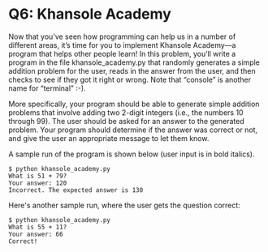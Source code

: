 # Q6: Khansole Academy

Now that you’ve seen how programming can help us in a number of different areas, it’s time for you to implement Khansole Academy—a program that helps other people learn! In this problem, you’ll write a program in the file khansole_academy.py that randomly generates a simple addition problem for the user, reads in the answer from the user, and then checks to see if they got it right or wrong. Note that “console” is another name for “terminal” :-).

More specifically, your program should be able to generate simple addition problems that involve adding two 2-digit integers (i.e., the numbers 10 through 99). The user should be asked for an answer to the generated problem. Your program should determine if the answer was correct or not, and give the user an appropriate message to let them know.

A sample run of the program is shown below (user input is in bold italics).
```
$ python khansole_academy.py
What is 51 + 79?
Your answer: 120
Incorrect. The expected answer is 130
```
Here's another sample run, where the user gets the question correct:
```
$ python khansole_academy.py
What is 55 + 11?
Your answer: 66
Correct!
```
